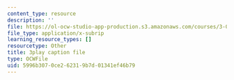 ```yaml
---
content_type: resource
description: ''
file: https://ol-ocw-studio-app-production.s3.amazonaws.com/courses/3-091sc-introduction-to-solid-state-chemistry-fall-2010/5996b3070ce262319b7d01341ef46b79_wyoFOdR64U8.srt
file_type: application/x-subrip
learning_resource_types: []
resourcetype: Other
title: 3play caption file
type: OCWFile
uid: 5996b307-0ce2-6231-9b7d-01341ef46b79
---
```

